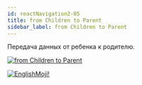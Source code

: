 ```yaml
---
id: reactNavigation2-05
title: from Children to Parent
sidebar_label: from Children to Parent
---
```


Передача данных от ребенка к родителю.

[![from Children to Parent](/img/rn2/05.gif)](https://youtu.be/OnudmpxY6nU)

[![EnglishMoji!](/img/logo/NeuroCoder.png)](https://vk.com/neurocoder)
